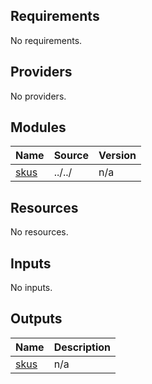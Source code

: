<!-- BEGIN_TF_DOCS -->
## Requirements

No requirements.

## Providers

No providers.

## Modules

| Name | Source | Version |
|------|--------|---------|
| <a name="module_skus"></a> [skus](#module\_skus) | ../../ | n/a |

## Resources

No resources.

## Inputs

No inputs.

## Outputs

| Name | Description |
|------|-------------|
| <a name="output_skus"></a> [skus](#output\_skus) | n/a |
<!-- END_TF_DOCS -->